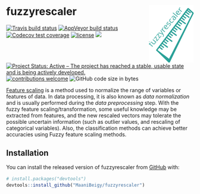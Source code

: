 
<!-- README.md is generated from README.Rmd. Please edit that file -->

# fuzzyrescaler <img src="./man/figures/logo.svg" align="right" width="120" />

<!-- badges: start -->
[![Travis build status](https://travis-ci.org/MaaniBeigy/fuzzyrescaler.svg?branch=master)](https://travis-ci.org/MaaniBeigy/fuzzyrescaler)
[![AppVeyor build status](https://ci.appveyor.com/api/projects/status/github/MaaniBeigy/fuzzyrescaler?branch=master&svg=true)](https://ci.appveyor.com/project/MaaniBeigy/fuzzyrescaler)
[![Codecov test coverage](https://codecov.io/gh/MaaniBeigy/fuzzyrescaler/branch/master/graph/badge.svg)](https://codecov.io/gh/MaaniBeigy/fuzzyrescaler?branch=master)
[![license](https://img.shields.io/badge/license-GPL--3-blue.svg)](https://www.gnu.org/licenses/gpl-3.0.en.html)
[![](<https://img.shields.io/badge/devel%20version-0.0.0.9000-yellow.svg>)](<https://github.com/MaaniBeigy/fuzzyrescaler>)
[![Project Status: Active – The project has reached a stable, usable state and is being actively developed.](https://www.repostatus.org/badges/latest/active.svg)](https://www.repostatus.org/#active)
[![contributions welcome](<https://img.shields.io/badge/contributions-welcome-brightgreen.svg?style=flat>)](<https://github.com/MaaniBeigy/fuzzyrescaler/issues>)
![GitHub code size in bytes](https://img.shields.io/github/languages/code-size/MaaniBeigy/fuzzyrescaler?color=brightgreen)
<!-- badges: end -->

[Feature scaling](https://en.wikipedia.org/wiki/Feature_scaling) is a
method used to normalize the range of variables or features of data. In
data processing, it is also known as *data normalization* and is usually
performed during the *data preprocessing* step. With the fuzzy feature
scaling/transformation, some useful knowledge may be extracted from
features, and the new rescaled vectors may tolerate the possible
uncertain information (such as outlier values, and rescaling of
categorical variables). Also, the classification methods can achieve
better accuracies using Fuzzy feature scaling methods.

## Installation

You can install the released version of fuzzyrescaler from
[GitHub](https://github.com/) with:

``` r
# install.packages("devtools")
devtools::install_github("MaaniBeigy/fuzzyrescaler")
```
